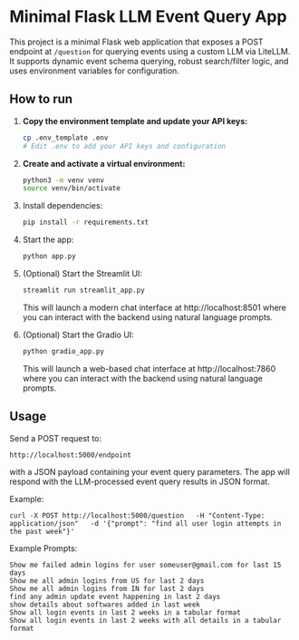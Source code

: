 # Minimal Flask LLM Event Query App

This project is a minimal Flask web application that exposes a POST endpoint at `/question` for querying events using a custom LLM via LiteLLM. It supports dynamic event schema querying, robust search/filter logic, and uses environment variables for configuration.

## How to run

1. **Copy the environment template and update your API keys:**
   ```bash
   cp .env_template .env
   # Edit .env to add your API keys and configuration
   ```
2. **Create and activate a virtual environment:**
   ```bash
   python3 -m venv venv
   source venv/bin/activate
   ```
3. Install dependencies:
   ```bash
   pip install -r requirements.txt
   ```
4. Start the app:
   ```bash
   python app.py
   ```

5. (Optional) Start the Streamlit UI:
   ```bash
   streamlit run streamlit_app.py
   ```
   This will launch a modern chat interface at http://localhost:8501 where you can interact with the backend using natural language prompts.

6. (Optional) Start the Gradio UI:
   ```bash
   python gradio_app.py
   ```
   This will launch a web-based chat interface at http://localhost:7860 where you can interact with the backend using natural language prompts.

## Usage
Send a POST request to:
```
http://localhost:5000/endpoint
```
with a JSON payload containing your event query parameters. The app will respond with the LLM-processed event query results in JSON format.

Example:
```
curl -X POST http://localhost:5000/question   -H "Content-Type: application/json"   -d '{"prompt": "find all user login attempts in the past week"}'
```

Example Prompts:
```
Show me failed admin logins for user someuser@gmail.com for last 15 days
Show me all admin logins from US for last 2 days
Show me all admin logins from IN for last 2 days
find any admin update event happening in last 2 days
show details about softwares added in last week
Show all login events in last 2 weeks in a tabular format
Show all login events in last 2 weeks with all details in a tabular format
```
